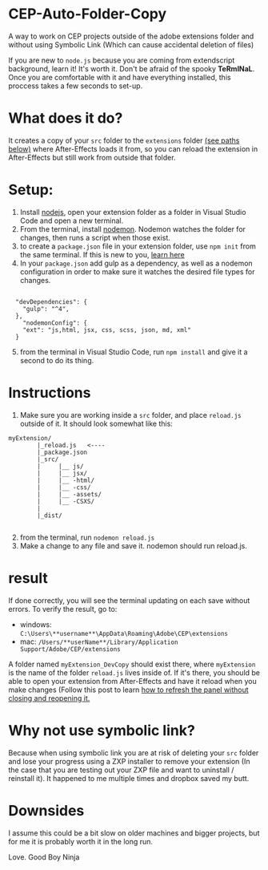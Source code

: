 # CEP-Auto-Folder-Copy
A way to work on CEP projects outside of the adobe extensions folder and without using Symbolic Link (Which can cause accidental deletion of files)

If you are new to `node.js` because you are coming from extendscript background, learn it! It's worth it. Don't be afraid of the spooky **TeRmINaL**.
Once you are comfortable with it and have everything installed, this proccess takes a few seconds to set-up.

# What does it do?
It creates a copy of your `src` folder to the `extensions` folder [(see paths below)](#result) where After-Effects loads it from, so you can reload the extension in After-Effects but still work from outside that folder.


# Setup:
1. Install [nodejs](https://nodejs.org/en/), open your extension folder as a folder in Visual Studio Code and open a new terminal.
2. From the terminal, install [nodemon](https://nodemon.io/). Nodemon watches the folder for changes, then runs a script when those exist.
3. to create a `package.json` file in your extension folder, use `npm init` from the same terminal. If this is new to you, [learn here](https://nodesource.com/blog/an-absolute-beginners-guide-to-using-npm/)
4. In your `package.json` add gulp as a dependency, as well as a nodemon configuration in order to make sure it watches the desired file types for changes.
```

  "devDependencies": {
    "gulp": "^4",
  },
    "nodemonConfig": {
    "ext": "js,html, jsx, css, scss, json, md, xml"
  }
```
5. from the terminal in Visual Studio Code, run `npm install` and give it a second to do its thing.


# Instructions
1. Make sure you are working inside a `src` folder, and place `reload.js` outside of it. It should look somewhat like this:

```
myExtension/
        |_reload.js   <----
        |_package.json
        |_src/
        |     |__ js/
        |     |__ jsx/
        |     |__ -html/
        |     |__ -css/
        |     |__ -assets/
        |     |__ -CSXS/
        |
        |_dist/
        
```
2. from the terminal, run `nodemon reload.js`
3. Make a change to any file and save it. nodemon should run reload.js.

# result
If done correctly, you will see the terminal updating on each save without errors.
To verify the result, go to:
 - windows: `C:\Users\**username**\AppData\Roaming\Adobe\CEP\extensions`
 - mac: `/Users/**userName**/Library/Application Support/Adobe/CEP/extensions`

A folder named `myExtension_DevCopy` should exist there, where `myExtension` is the name of the folder `reload.js` lives inside of.
If it's there, you should be able to open your extension from After-Effects and have it reload when you make changes (Follow this post to learn [how to refresh the panel without closing and reopening it.](https://community.adobe.com/t5/illustrator-discussions/reload-cep-panel-extension-and-its-extendscript-without-restarting-illustrator/m-p/10844579)

# Why not use symbolic link?
Because when using symbolic link you are at risk of deleting your `src` folder and lose your progress using a ZXP installer to remove your extension (In the case that you are testing out your ZXP file and want to uninstall / reinstall it). It happened to me multiple times and dropbox saved my butt.

# Downsides
I assume this could be a bit slow on older machines and bigger projects, but for me it is probably worth it in the long run.

Love.
Good Boy Ninja

